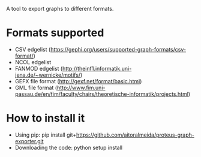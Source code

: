 A tool to export graphs to different formats.

Formats supported
=================

- CSV edgelist (https://gephi.org/users/supported-graph-formats/csv-format/)
- NCOL edgelist
- FANMOD edgelist (http://theinf1.informatik.uni-jena.de/~wernicke/motifs/) 
- GEFX file format (http://gexf.net/format/basic.html)
- GML file format (http://www.fim.uni-passau.de/en/fim/faculty/chairs/theoretische-informatik/projects.html)

How to install it
=================

- Using pip: pip install git+https://github.com/aitoralmeida/proteus-graph-exporter.git
- Downloading the code: python setup install

